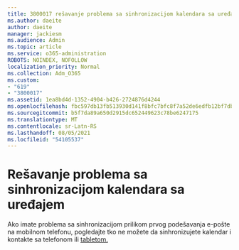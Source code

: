 ```yaml
---
title: 3800017 rešavanje problema sa sinhronizacijom kalendara sa uređajem
ms.author: daeite
author: daeite
manager: jackiesm
ms.audience: Admin
ms.topic: article
ms.service: o365-administration
ROBOTS: NOINDEX, NOFOLLOW
localization_priority: Normal
ms.collection: Adm_O365
ms.custom:
- "619"
- "3800017"
ms.assetid: 1ea8bd4d-1352-4904-b426-2724876d4244
ms.openlocfilehash: fbc597db13fb513930d141f8bfc7bfc8f7a52de6edfb12bf7db64a46e3cbdaa9
ms.sourcegitcommit: b5f7da89a650d2915dc652449623c78be6247175
ms.translationtype: MT
ms.contentlocale: sr-Latn-RS
ms.lasthandoff: 08/05/2021
ms.locfileid: "54105537"
---
```

# <a name="troubleshoot-syncing-your-calendar-to-your-device"></a>Rešavanje problema sa sinhronizacijom kalendara sa uređajem

Ako imate problema sa sinhronizacijom prilikom prvog podešavanja e-pošte na mobilnom telefonu, pogledajte tko ne možete da sinhronizujete kalendar i kontakte sa telefonom ili [tabletom.](https://support.office.com/article/8479d764-b9f5-4fff-ba88-edd7c265df9f)
  